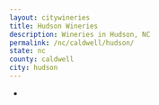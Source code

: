 ```yaml
---
layout: citywineries
title: Hudson Wineries
description: Wineries in Hudson, NC
permalink: /nc/caldwell/hudson/
state: nc
county: caldwell
city: hudson
---
```

-
